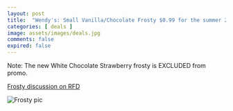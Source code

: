 ```yaml
---
layout: post
title:  "Wendy's: Small Vanilla/Chocolate Frosty $0.99 for the summer 2024"
categories: [ deals ]
image: assets/images/deals.jpg
comments: false
expired: false
---
```


Note: The new White Chocolate Strawberry frosty is EXCLUDED from promo.

[Frosty discussion on RFD](https://forums.redflagdeals.com/wendys-small-vanilla-chocolate-frosty-0-99-2695613)


![Frosty pic](https://a.dam-img.rfdcontent.com/cms/010/474/344/120x120_smart_fit.jpg)